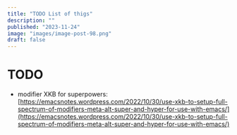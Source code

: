 ```yaml
---
title: "TODO List of thigs"
description: ""
published: "2023-11-24"
image: "images/image-post-98.png"
draft: false
---
```


# TODO
- modifier XKB for superpowers: [https://emacsnotes.wordpress.com/2022/10/30/use-xkb-to-setup-full-spectrum-of-modifiers-meta-alt-super-and-hyper-for-use-with-emacs/](https://emacsnotes.wordpress.com/2022/10/30/use-xkb-to-setup-full-spectrum-of-modifiers-meta-alt-super-and-hyper-for-use-with-emacs/)
